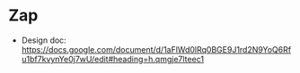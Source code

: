 # Zap

- Design doc: https://docs.google.com/document/d/1aFlWd0lRq0BGE9J1rd2N9YoQ6Rfu1bf7kvynYe0j7wU/edit#heading=h.qmgje7lteec1
